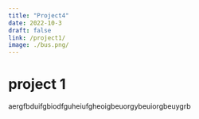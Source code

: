 ```yaml
---
title: "Project4"
date: 2022-10-3
draft: false
link: /project1/
image: ./bus.png/
---
```


# project 1

aergfbduifgbiodfguheiufgheoigbeuorgybeuiorgbeuygrb